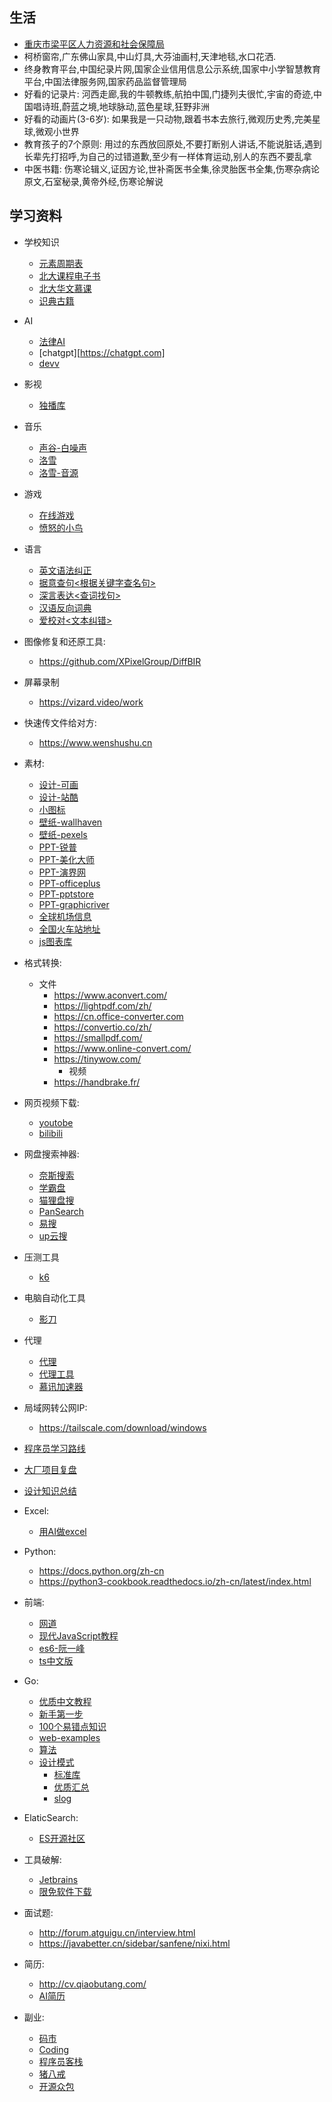 ## 生活

* [重庆市梁平区人力资源和社会保障局](http://rlsbj.cq.gov.cn)
* 柯桥窗帘,广东佛山家具,中山灯具,大芬油画村,天津地毯,水口花洒.
* 终身教育平台,中国纪录片网,国家企业信用信息公示系统,国家中小学智慧教育平台,中国法律服务网,国家药品监督管理局
* 好看的记录片: 河西走廊,我的牛顿教练,航拍中国,门捷列夫很忙,宇宙的奇迹,中国唱诗班,蔚蓝之境,地球脉动,蓝色星球,狂野非洲
* 好看的动画片(3-6岁): 如果我是一只动物,跟着书本去旅行,微观历史秀,完美星球,微观小世界
* 教育孩子的7个原则: 用过的东西放回原处,不要打断别人讲话,不能说脏话,遇到长辈先打招呼,为自己的过错道歉,至少有一样体育运动,别人的东西不要乱拿
* 中医书籍: 伤寒论辑义,证因方论,世补斋医书全集,徐灵胎医书全集,伤寒杂病论原文,石室秘录,黄帝外经,伤寒论解说

## 学习资料
* 学校知识
    - [元素周期表](https://pt.ziziyi.com)
    - [北大课程电子书](https://pup6.yunzhan365.com/bookcase/jmyr/index.html)
    - [北大华文慕课](https://www.chinesemooc.org)
    - [识典古籍](https://www.shidianguji.com)
* AI
    - [法律AI](https://chatlaw.cloud)
    - [chatgpt][https://chatgpt.com]
    - [devv](https://devv.ai)
* 影视
    - [独播库](https://www.duboku.tv)
* 音乐
    - [声谷-白噪声](https://www.soundvery.com)
    - [洛雪](https://github.com/lyswhut/lx-music-desktop)
    - [洛雪-音源](https://www.sixyin.com)
* 游戏
    - [在线游戏](https://www.yikm.net)
    - [愤怒的小鸟](https://gamejolt.com/games/abclassic/673522)
* 语言
    - [英文语法纠正](https://www.grammarly.com/grammar-check)
  - [据意查句<根据关键字查名句>](https://wantquotes.net)
  - [深言表达<查词找句>](https://shenyandayi.com)
  - [汉语反向词典](https://wantwords.net)
  - [爱校对<文本纠错>](https://www.ijiaodui.com)
* 图像修复和还原工具:
    - https://github.com/XPixelGroup/DiffBIR
* 屏幕录制
    - https://vizard.video/work
* 快速传文件给对方:
    - https://www.wenshushu.cn
* 素材:
    - [设计-可画](https://www.canva.com/zh_cn)
    - [设计-站酷](https://www.zcool.com.cn)
    - [小图标](https://iconfont.cn)
    - [壁纸-wallhaven](https://alpha.wallhaven.cc)
    - [壁纸-pexels](https://www.pexels.com)
    - [PPT-锐普](https://www.rapidesign.cn)
    - [PPT-美化大师](https://meihua.docer.com)
    - [PPT-演界网](https://www.yanj.cn)
    - [PPT-officeplus](https://www.officeplus.cn/Template/Home.shtml)
    - [PPT-pptstore](https://www.pptstore.net)
    - [PPT-graphicriver](https://graphicriver.net)
    - [全球机场信息](https://www.5688.com.cn/tools)
    - [全国火车站地址](https://www.12306.cn/mormhweb/kyyyz)
    - [js图表库](https://echarts.apache.org/examples/zh/index.html)
* 格式转换:
  * 文件
    - https://www.aconvert.com/
    - https://lightpdf.com/zh/
    - https://cn.office-converter.com
    - https://convertio.co/zh/
    - https://smallpdf.com/
    - https://www.online-convert.com/
    - https://tinywow.com/
        * 视频
    - https://handbrake.fr/
* 网页视频下载:
  - [youtobe](https://tomp3.cc/youtube-downloader)
  - [bilibili](http://client.jijidown.com)
* 网盘搜索神器:
  - [奈斯搜索](https://www.niceso.net)
  - [学霸盘](https://www.xuebapan.com)
  - [猫狸盘搜](https://www.alipansou.com)
  - [PanSearch](https://www.pansearch.me)
  - [易搜](https://yiso.eu.org)
  - [up云搜](https://www.upyunso.com)
* 压测工具
  - [k6](https://k6.io)
* 电脑自动化工具
  - [影刀](https://www.yingdao.com)
* 代理
  - [代理](https://sbirdo.me/user)
  - [代理工具](https://github.com/zzzgydi/clash-verge/releases/tag/v1.3.8)
  - [慕讯加速器](https://mxfree.ao-x.cn)
* 局域网转公网IP:
    - https://tailscale.com/download/windows

* [程序员学习路线](https://javabetter.cn)
* [大厂项目复盘](https://www.yuque.com/wikidesign/ykf0s9)
* [设计知识总结](https://www.yuque.com/muzri/design)
* Excel:
    - [用AI做excel](https://chatexcel.com)
* Python:
    - https://docs.python.org/zh-cn
    - https://python3-cookbook.readthedocs.io/zh-cn/latest/index.html
* 前端:
    - [网道](https://wangdoc.com)
    - [现代JavaScript教程](https://zh.javascript.info)
    - [es6-阮一峰](https://es6.ruanyifeng.com)
    - [ts中文版](https://zhongsp.gitbooks.io/typescript-handbook/content)
* Go:
    - [优质中文教程](https://topgoer.com)
    - [新手第一步](https://gobyexample.com)
    - [100个易错点知识](http://www.topgoer.cn/docs/go_mistakes/go_mistakes-1euciliojj7r6)
  - [web-examples](https://gowebexamples.com)
  - [算法](https://www.hello-algo.com)
  - [设计模式](http://www.topgoer.cn/docs/golang-design-pattern/golang-design-pattern-1cbgha2ltg796)
    - [标准库](https://studygolang.com/static/pkgdoc/main.html)
    - [优质汇总](http://www.topgoer.cn)
    - [slog](https://colobu.com/2024/03/10/slog-the-ultimate-guide)
* ElaticSearch:
    - [ES开源社区](https://www.elastic.org.cn/archives/chapter2)
* 工具破解:
    - [Jetbrains](https://www.exception.site)
    - [限免软件下载](https://free.apprcn.com)
* 面试题:
    - http://forum.atguigu.cn/interview.html
    - https://javabetter.cn/sidebar/sanfene/nixi.html
* 简历:
    - http://cv.qiaobutang.com/
  - [AI简历](https://www.yoojober.com)
* 副业:
    - [码市](https://codemart.com)
    - [Coding](https://coding.net)
    - [程序员客栈](https://www.proginn.com)
    - [猪八戒](https://hubei.zbj.com)
    - [开源众包](https://zb.oschina.net)